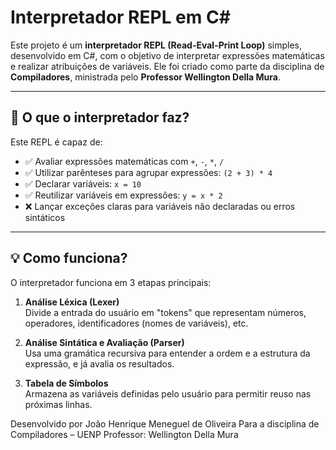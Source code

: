 # Interpretador REPL em C#

Este projeto é um **interpretador REPL (Read-Eval-Print Loop)** simples, desenvolvido em C#, com o objetivo de interpretar expressões matemáticas e realizar atribuições de variáveis. Ele foi criado como parte da disciplina de **Compiladores**, ministrada pelo **Professor Wellington Della Mura**.

---

## 🧠 O que o interpretador faz?

Este REPL é capaz de:

- ✅ Avaliar expressões matemáticas com `+`, `-`, `*`, `/`
- ✅ Utilizar parênteses para agrupar expressões: `(2 + 3) * 4`
- ✅ Declarar variáveis: `x = 10`
- ✅ Reutilizar variáveis em expressões: `y = x * 2`
- ❌ Lançar exceções claras para variáveis não declaradas ou erros sintáticos

---

## 💡 Como funciona?

O interpretador funciona em 3 etapas principais:

1. **Análise Léxica (Lexer)**  
   Divide a entrada do usuário em "tokens" que representam números, operadores, identificadores (nomes de variáveis), etc.

2. **Análise Sintática e Avaliação (Parser)**  
   Usa uma gramática recursiva para entender a ordem e a estrutura da expressão, e já avalia os resultados.

3. **Tabela de Símbolos**  
   Armazena as variáveis definidas pelo usuário para permitir reuso nas próximas linhas.

Desenvolvido por João Henrique Meneguel de Oliveira
Para a disciplina de Compiladores – UENP
Professor: Wellington Della Mura
